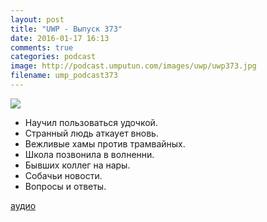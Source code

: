 ```yaml
---
layout: post
title: "UWP - Выпуск 373"
date: 2016-01-17 16:13
comments: true
categories: podcast
image: http://podcast.umputun.com/images/uwp/uwp373.jpg
filename: ump_podcast373
---
```

![](https://podcast.umputun.com/images/uwp/uwp373.jpg)

- Научил пользоваться удочкой.
- Странный людь аткаует вновь.
- Вежливые хамы против трамвайных.
- Школа позвонила в волненни.
- Бывших коллег на нары.
- Собачьи новости.
- Вопросы и ответы.
 
[аудио](https://podcast.umputun.com/media/ump_podcast373.mp3)
<audio src="https://podcast.umputun.com/media/ump_podcast373.mp3" preload="none"></audio>
